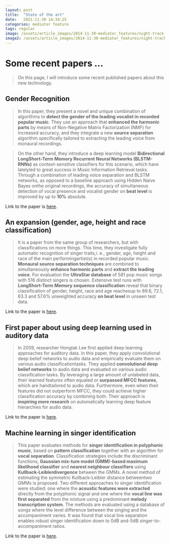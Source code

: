 ```yaml
---
layout: post
title:  "State of the art"
date:   2021-11-30 14:34:25
categories: mediator feature
tags: regular
image: /assets/article_images/2014-11-30-mediator_features/night-track.JPG
image2: /assets/article_images/2014-11-30-mediator_features/night-track-mobile.JPG
---
```


<script src="https://cdn.mathjax.org/mathjax/latest/MathJax.js?config=TeX-AMS-MML_HTMLorMML" type="text/javascript"></script>
<script type="text/x-mathjax-config">
    MathJax.Hub.Config({
        tex2jax: {
            skipTags: ['script', 'noscript', 'style', 'textarea', 'pre'],
            displayMath: [['$$','$$']],
            inlineMath: [['$','$']],
        },
    });
</script>

# Some recent papers ...

>On this page, I will introduce some recent published papers about this new technology.

## Gender Recognition

>In this paper, they present a novel and unique combination of algorithms to **detect the gender of the leading vocalist in recorded popular music**. They use an approach that **enhanced the harmonic parts** by means of Non-Negative Matrix Factorization (NMF) for increased accuracy, and they integrate a new **source separation** algorithm specifically tailored to extracting the leading voice from monaural recordings. 


>On the other hand, they introduce a deep learning model **Bidirectional LongShort-Term Memory Recurrent Neural Networks (BLSTM-RNNs)** as context-sensitive classifiers for this scenario, which have latelyled to great success in Music Information Retrieval tasks. Through a combination of leading voice separation and BLSTM networks, as opposed to a baseline approach using Hidden Naive Bayes onthe original recordings, the accuracy of simultaneous detection of vocal presence and vocalist gender on **beat level** is improved by up to **10%** absolute. 

Link to the paper is [here](/assets/papers/gender.pdf).

## An expansion (gender, age, height and race classification)

>It is a paper from the same group of researchers, but with classifications on more things. This time, they investigate fully automatic recognition of singer traits,i. e., gender, age, height and race of the main performingartist(s) in recorded popular music.  **Monaural source separation techniques** are combined to simultaneously **enhance harmonic  parts**  and  **extract  the  leading  voice**.   For  evaluation the **UltraStar database** of 581 pop music songs with 516 distinct singers is chosen. Extensive test runs with **LongShort-Term Memory sequence classification** reveal that binary classification of gender, height, race and age reachesup to 89.6, 72.1, 63.3 and 57.6% unweighted accuracy **on beat level** in unseen test data.

Link to the paper is [here](/assets/papers/weninger.pdf).



## First paper about using deep learning used in auditory data

>In 2009, researcher Honglak Lee first applied deep learning approaches for auditory data.  In this paper, they apply convolutional deep belief networks to audio data and empirically evaluate them on various audio classificationtasks. They applied **convolutional deep belief networks** to audio data and evaluated on various audio classification tasks. By leveraging a large amount of unlabeled data, their learned features often equaled or **surpassed MFCC features**,  which are handtailored to audio data. Furthermore, even when their features did not outperform MFCC, they could achieve higher classification accuracy by combining both. Their approach is **inspiring more research** on automatically learning deep feature hierarchies for audio data.


Link to the paper is [here](/assets/papers/ng.pdf).

## Machine learning in singer identification

>This paper evaluates methods for **singer identification in polyphonic music**, based on **pattern classification** together with an algorithm for **vocal separation**. Classification strategies include the discriminant functions, **Gaussian mix-ture model (GMM)-based maximum likelihood classifier** and **nearest neighbour classifiers** using **Kullback-Leiblerdivergence** between the GMMs. A novel method of estimating the symmetric Kullback-Leibler distance betweentwo GMMs is proposed. Two different approaches to singer identification were studied:  one where the **acoustic features were extracted** directly from the polyphonic signal and one where the **vocal line was first separated** from the mixture  using  a  predominant  **melody  transcription system**. The methods are evaluated using a database of songs where the level difference between the singing and the accompaniment varies.  It was found that vocal line separation enables robust singer identification down to 0dB and-5dB singer-to-accompaniment ratios.

Link to the paper is [here](/assets/papers/mesaros.pdf).

<!-- # Mediator Formats and CSS features

Examples for different formats and css features

#Header Formats
#Header1
##Header2

#Blockquotes
>Lorem ipsum dolor sit amet, consetetur sadipscing elitr, sed diam nonumy eirmod tempor invidunt ut labore et dolore magna aliquyam erat, sed diam voluptua. At vero eos et accusam et justo duo dolores et ea rebum. Stet clita kasd gubergren, no sea takimata sanctus

#Lists
##orderd lists
1. one
2. two
3. three

##unorderd lists
- Apple
- Banana
- Plum

#Links
This is an [example link](http://example.com/ "With a Title").

#Combinations
>Lorem ipsum dolor sit amet, consetetur sadipscing elitr, sed diam nonumy eirmod tempor invidunt ut labore et dolore magna aliquyam erat, sed diam voluptua. At vero eos et accusam et justo duo dolores et ea rebum. Stet clita kasd gubergren, no sea takimata sanctus
>
> - Apple
> - Banana
> - Plum -->
